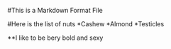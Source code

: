 #This is a Markdown Format File

#Here is the list of nuts
*Cashew
*Almond
*Testicles

**I like to be bery bold and sexy